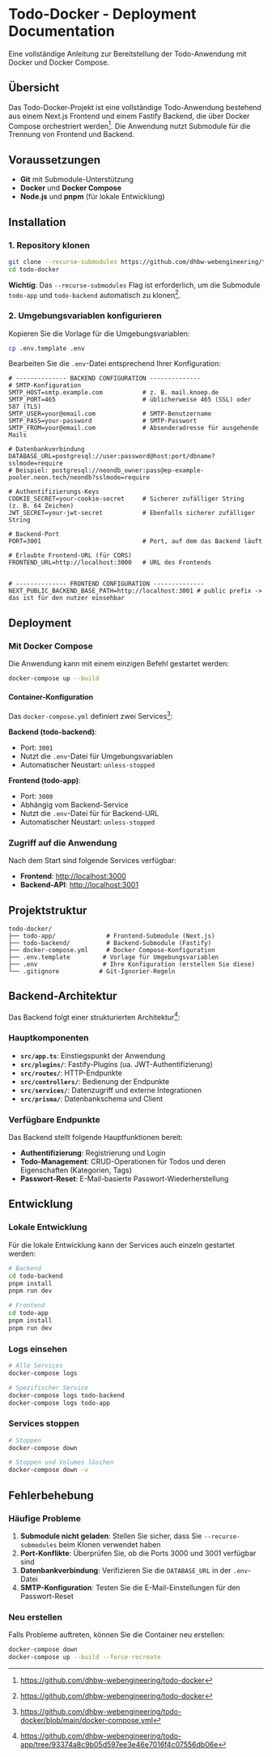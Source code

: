 # Todo-Docker - Deployment Documentation

Eine vollständige Anleitung zur Bereitstellung der Todo-Anwendung mit Docker und Docker Compose.

## Übersicht

Das Todo-Docker-Projekt ist eine vollständige Todo-Anwendung bestehend aus einem Next.js Frontend und einem Fastify Backend, die über Docker Compose orchestriert werden[^1]. Die Anwendung nutzt Submodule für die Trennung von Frontend und Backend.

## Voraussetzungen

- **Git** mit Submodule-Unterstützung
- **Docker** und **Docker Compose**
- **Node.js** und **pnpm** (für lokale Entwicklung)


## Installation

### 1. Repository klonen

```bash
git clone --recurse-submodules https://github.com/dhbw-webengineering/todo-docker.git
cd todo-docker
```

**Wichtig**: Das `--recurse-submodules` Flag ist erforderlich, um die Submodule `todo-app` und `todo-backend` automatisch zu klonen[^1].


### 2. Umgebungsvariablen konfigurieren

Kopieren Sie die Vorlage für die Umgebungsvariablen:

```bash
cp .env.template .env
```

Bearbeiten Sie die `.env`-Datei entsprechend Ihrer Konfiguration:

```env
# -------------- BACKEND CONFIGURATION --------------
# SMTP-Konfiguration
SMTP_HOST=smtp.example.com           # z. B. mail.knoep.de
SMTP_PORT=465                        # üblicherweise 465 (SSL) oder 587 (TLS)
SMTP_USER=your@email.com             # SMTP-Benutzername
SMTP_PASS=your-password              # SMTP-Passwort
SMTP_FROM=your@email.com             # Absenderadresse für ausgehende Mails

# Datenbankverbindung
DATABASE_URL=postgresql://user:password@host:port/dbname?sslmode=require
# Beispiel: postgresql://neondb_owner:pass@ep-example-pooler.neon.tech/neondb?sslmode=require

# Authentifizierungs-Keys
COOKIE_SECRET=your-cookie-secret     # Sicherer zufälliger String (z. B. 64 Zeichen)
JWT_SECRET=your-jwt-secret           # Ebenfalls sicherer zufälliger String

# Backend-Port
PORT=3001                            # Port, auf dem das Backend läuft

# Erlaubte Frontend-URL (für CORS)
FRONTEND_URL=http://localhost:3000   # URL des Frontends


# -------------- FRONTEND CONFIGURATION --------------
NEXT_PUBLIC_BACKEND_BASE_PATH=http://localhost:3001 # public prefix -> das ist für den nutzer einsehbar
```


## Deployment

### Mit Docker Compose

Die Anwendung kann mit einem einzigen Befehl gestartet werden:

```bash
docker-compose up --build
```


#### Container-Konfiguration

Das `docker-compose.yml` definiert zwei Services[^2]:

**Backend (todo-backend)**:

- Port: `3001`
- Nutzt die `.env`-Datei für Umgebungsvariablen
- Automatischer Neustart: `unless-stopped`

**Frontend (todo-app)**:

- Port: `3000`
- Abhängig vom Backend-Service
- Nutzt die `.env`-Datei für für Backend-URL
- Automatischer Neustart: `unless-stopped`


### Zugriff auf die Anwendung

Nach dem Start sind folgende Services verfügbar:

- **Frontend**: [http://localhost:3000](http://localhost:3000)
- **Backend-API**: [http://localhost:3001](http://localhost:3001)


## Projektstruktur

```
todo-docker/
├── todo-app/              # Frontend-Submodule (Next.js)
├── todo-backend/          # Backend-Submodule (Fastify)
├── docker-compose.yml     # Docker Compose-Konfiguration
├── .env.template         # Vorlage für Umgebungsvariablen
├── .env                  # Ihre Konfiguration (erstellen Sie diese)
└── .gitignore           # Git-Ignorier-Regeln
```


## Backend-Architektur

Das Backend folgt einer strukturierten Architektur[^3]:

### Hauptkomponenten

- **`src/app.ts`**: Einstiegspunkt der Anwendung
- **`src/plugins/`**: Fastify-Plugins (ua. JWT-Authentifizierung)
- **`src/routes/`**: HTTP-Endpunkte
- **`src/controllers/`**: Bedienung der Endpunkte
- **`src/services/`**: Datenzugriff und externe Integrationen
- **`src/prisma/`**: Datenbankschema und Client


### Verfügbare Endpunkte

Das Backend stellt folgende Hauptfunktionen bereit:

- **Authentifizierung**: Registrierung und Login
- **Todo-Management**: CRUD-Operationen für Todos und deren Eigenschaften (Kategorien, Tags)
- **Passwort-Reset**: E-Mail-basierte Passwort-Wiederherstellung


## Entwicklung

### Lokale Entwicklung

Für die lokale Entwicklung kann der Services auch einzeln gestartet werden:

```bash
# Backend
cd todo-backend
pnpm install
pnpm run dev

# Frontend
cd todo-app
pnpm install
pnpm run dev
```


### Logs einsehen

```bash
# Alle Services
docker-compose logs

# Spezifischer Service
docker-compose logs todo-backend
docker-compose logs todo-app
```


### Services stoppen

```bash
# Stoppen
docker-compose down

# Stoppen und Volumes löschen
docker-compose down -v
```


## Fehlerbehebung

### Häufige Probleme

1. **Submodule nicht geladen**: Stellen Sie sicher, dass Sie `--recurse-submodules` beim Klonen verwendet haben
2. **Port-Konflikte**: Überprüfen Sie, ob die Ports 3000 und 3001 verfügbar sind
3. **Datenbankverbindung**: Verifizieren Sie die `DATABASE_URL` in der `.env`-Datei
4. **SMTP-Konfiguration**: Testen Sie die E-Mail-Einstellungen für den Passwort-Reset

### Neu erstellen

Falls Probleme auftreten, können Sie die Container neu erstellen:

```bash
docker-compose down
docker-compose up --build --force-recreate
```

[^1]: https://github.com/dhbw-webengineering/todo-docker

[^2]: https://github.com/dhbw-webengineering/todo-docker/blob/main/docker-compose.yml

[^3]: https://github.com/dhbw-webengineering/todo-app/tree/93374a8c9b05d597ee3e46e7016f4c07556db06e

[^4]: https://github.com/dhbw-webengineering/todo-docker/blob/main/.env.template

[^5]: https://github.com/dhbw-webengineering/todo-backend/tree/75c2004bb33278ff582f536d3532e6eb8f9d8a54/documentation

[^6]: https://github.com/dhbw-webengineering/todo-backend/blob/75c2004bb33278ff582f536d3532e6eb8f9d8a54/documentation/Projektstruktur.md

[^7]: https://www.markdownguide.org/tools/docsify/

[^8]: https://davewasmer.github.io/docify/customizing-docify

[^9]: https://www.mkdocs.org/user-guide/writing-your-docs/

[^10]: https://github.com/docsifyjs/docsify

[^11]: https://git-scm.com/docs/git

[^12]: https://github.com/BrickMMO/template-documentation-markdown

[^13]: https://github.com/docsifyjs/docsify/blob/develop/docs/markdown.md

[^14]: https://docs.github.com/github/writing-on-github/getting-started-with-writing-and-formatting-on-github/basic-writing-and-formatting-syntax

[^15]: https://experienceleague.adobe.com/en/docs/contributor/contributor-guide/writing-essentials/markdown

[^16]: https://docsify.js.org

[^17]: https://www.reddit.com/r/selfhosted/comments/1jufe6l/is_there_something_like_git_but_for_docs/

[^18]: https://community.fibery.io/t/is-there-a-complete-markdown-template-documentation-somewhere/4654

[^19]: https://davewasmer.github.io/docify/getting-started

[^20]: https://discourse.devontechnologies.com/t/markdown-template-style-like-read-the-docs-for-documents/78947

[^21]: https://opensource.com/article/20/7/docsify-github-pages

[^22]: https://www.markdownguide.org/getting-started/

[^23]: https://www.youtube.com/watch?v=TV88lp7egMw

[^24]: https://squidfunk.github.io/mkdocs-material/

[^25]: https://www.freecodecamp.org/news/how-to-write-good-documentation-with-docsify/

[^26]: https://markdown-it.github.io

